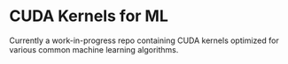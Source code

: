# CUDA Kernels for ML
Currently a work-in-progress repo containing CUDA kernels optimized for various common machine learning algorithms.